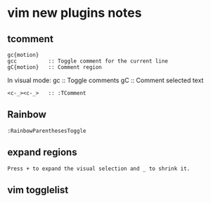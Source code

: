 # vim new plugins notes

## tcomment

    gc{motion} 
    gcc          :: Toggle comment for the current line
    gC{motion}   :: Comment region
In visual mode:
    gc           :: Toggle comments
    gC           :: Comment selected text

    <c-_><c-_>   :: :TComment

## Rainbow

    :RainbowParenthesesToggle

## expand regions

    Press + to expand the visual selection and _ to shrink it.

## vim togglelist

